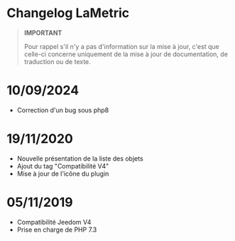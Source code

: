 # Changelog LaMetric

>**IMPORTANT**
>
>Pour rappel s'il n'y a pas d'information sur la mise à jour, c'est que celle-ci concerne uniquement de la mise à jour de documentation, de traduction ou de texte.

# 10/09/2024

- Correction d'un bug sous php8

# 19/11/2020

- Nouvelle présentation de la liste des objets
- Ajout du tag "Compatibilité V4"
- Mise à jour de l'icône du plugin

# 05/11/2019

- Compatibilité Jeedom V4
- Prise en charge de PHP 7.3
